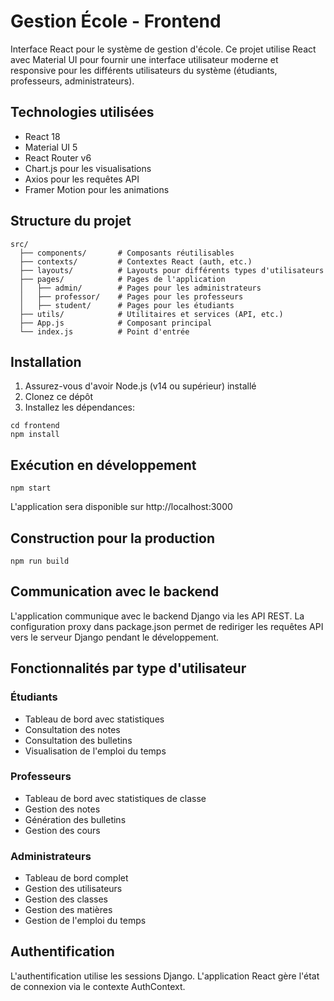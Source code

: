 # Gestion École - Frontend

Interface React pour le système de gestion d'école. Ce projet utilise React avec Material UI pour fournir une interface utilisateur moderne et responsive pour les différents utilisateurs du système (étudiants, professeurs, administrateurs).

## Technologies utilisées

- React 18
- Material UI 5
- React Router v6
- Chart.js pour les visualisations
- Axios pour les requêtes API
- Framer Motion pour les animations

## Structure du projet

```
src/
  ├── components/       # Composants réutilisables
  ├── contexts/         # Contextes React (auth, etc.)
  ├── layouts/          # Layouts pour différents types d'utilisateurs
  ├── pages/            # Pages de l'application
  │   ├── admin/        # Pages pour les administrateurs
  │   ├── professor/    # Pages pour les professeurs
  │   ├── student/      # Pages pour les étudiants
  ├── utils/            # Utilitaires et services (API, etc.)
  ├── App.js            # Composant principal
  └── index.js          # Point d'entrée
```

## Installation

1. Assurez-vous d'avoir Node.js (v14 ou supérieur) installé
2. Clonez ce dépôt
3. Installez les dépendances:

```
cd frontend
npm install
```

## Exécution en développement

```
npm start
```

L'application sera disponible sur http://localhost:3000

## Construction pour la production

```
npm run build
```

## Communication avec le backend

L'application communique avec le backend Django via les API REST. La configuration proxy dans package.json permet de rediriger les requêtes API vers le serveur Django pendant le développement.

## Fonctionnalités par type d'utilisateur

### Étudiants

- Tableau de bord avec statistiques
- Consultation des notes
- Consultation des bulletins
- Visualisation de l'emploi du temps

### Professeurs

- Tableau de bord avec statistiques de classe
- Gestion des notes
- Génération des bulletins
- Gestion des cours

### Administrateurs

- Tableau de bord complet
- Gestion des utilisateurs
- Gestion des classes
- Gestion des matières
- Gestion de l'emploi du temps

## Authentification

L'authentification utilise les sessions Django. L'application React gère l'état de connexion via le contexte AuthContext. 